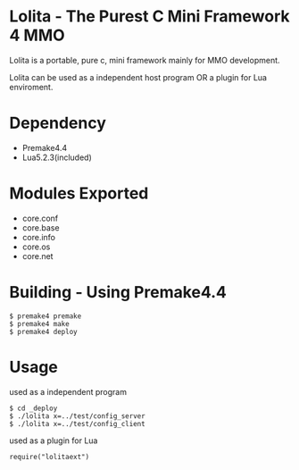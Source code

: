 Lolita - The Purest C Mini Framework 4 MMO
==========================================

Lolita is a portable, pure c, mini framework mainly for MMO development.

Lolita can be used as a independent host program OR a plugin for Lua enviroment.

Dependency
==========================================

* Premake4.4
* Lua5.2.3(included)

Modules Exported
================

* core.conf
* core.base
* core.info
* core.os
* core.net

Building - Using Premake4.4
===========================

    $ premake4 premake
    $ premake4 make
    $ premake4 deploy

Usage
=====
used as a independent program

    $ cd _deploy
    $ ./lolita x=../test/config_server
    $ ./lolita x=../test/config_client
    
used as a plugin for Lua

    require("lolitaext")
